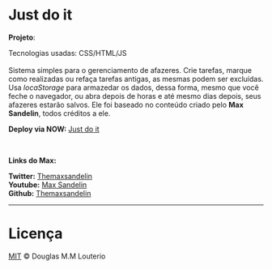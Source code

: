 # Just do it

**Projeto**:

Tecnologias usadas: CSS/HTML/JS
<br/><br/>Sistema simples para o gerenciamento de afazeres. Crie tarefas, marque como realizadas ou refaça tarefas antigas, as mesmas podem ser excluídas. Usa  *locaStorage* para armazedar os dados, dessa forma, mesmo que você feche o navegador, ou abra depois de horas e até mesmo dias depois, seus afazeres estarão salvos. Ele foi baseado no conteúdo criado pelo **Max Sandelin**, todos créditos a ele.

**Deploy via NOW:** [Just do it](https://to-dolist-ppxlefpqlp.now.sh/)

<br/>

**Links do Max:**

**Twitter:** [Themaxsandelin](https://twitter.com/themaxsandelin)
<br/>
**Youtube:** [Max Sandelin](https://www.youtube.com/channel/UCr1BiYXeVfpWRCkS0MGjYkQ)
<br/>
**Github:** [Themaxsandelin](https://github.com/themaxsandelin)

<hr>

# Licença

[MIT](https://github.com/Douglaslt17/To-do_List/blob/master/LICENSE) © Douglas M.M Louterio
